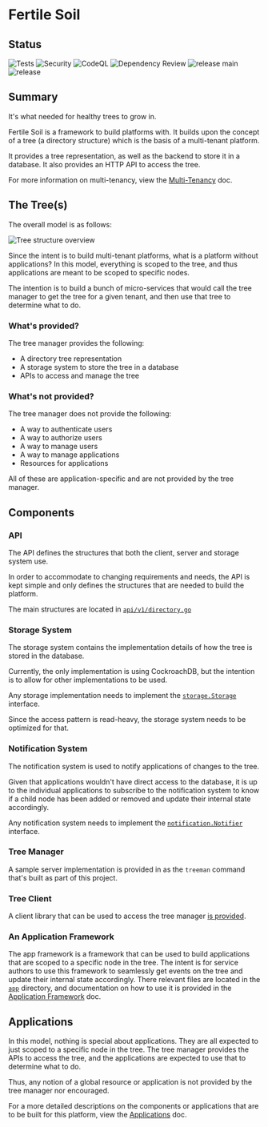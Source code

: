 Fertile Soil
===========
Status
------
![Tests](https://github.com/infratographer/fertilesoil/actions/workflows/test.yml/badge.svg)
![Security](https://github.com/infratographer/fertilesoil/actions/workflows/security.yml/badge.svg)
![CodeQL](https://github.com/infratographer/fertilesoil/actions/workflows/codeql-analysis.yml/badge.svg)
![Dependency Review](https://github.com/infratographer/fertilesoil/actions/workflows/dependency-review.yml/badge.svg)
![release main](https://github.com/infratographer/fertilesoil/actions/workflows/release-latest.yml/badge.svg)
![release](https://github.com/infratographer/fertilesoil/actions/workflows/release.yml/badge.svg)

Summary
-------

It's what needed for healthy trees to grow in.

Fertile Soil is a framework to build platforms with. It builds upon the concept
of a tree (a directory structure) which is the basis of a multi-tenant platform.

It provides a tree representation, as well as the backend to store it in a
database. It also provides an HTTP API to access the tree.

For more information on multi-tenancy, view the [Multi-Tenancy](docs/multitenancy.md) doc.

The Tree(s)
-----------

The overall model is as follows:

![Tree structure overview](/docs/images/trees.jpg)

Since the intent is to build multi-tenant platforms, what is a platform without
applications? In this model, everything is scoped to the tree, and thus
applications are meant to be scoped to specific nodes.

The intention is to build a bunch of micro-services that would call the tree manager
to get the tree for a given tenant, and then use that tree to determine what
to do.

### What's provided?

The tree manager provides the following:
- A directory tree representation
- A storage system to store the tree in a database
- APIs to access and manage the tree

### What's not provided?

The tree manager does not provide the following:

- A way to authenticate users
- A way to authorize users
- A way to manage users
- A way to manage applications
- Resources for applications

All of these are application-specific and are not provided by the tree manager.

Components
----------

### API

The API defines the structures that both the client, server and storage system use.

In order to accommodate to changing requirements and needs, the API is kept simple
and only defines the structures that are needed to build the platform.

The main structures are located in [`api/v1/directory.go`](api/v1/directory.go)

### Storage System

The storage system contains the implementation details of how the tree is stored
in the database.

Currently, the only implementation is using CockroachDB, but the intention is to
allow for other implementations to be used.

Any storage implementation needs to implement the [`storage.Storage`](storage/interface.go) interface.

Since the access pattern is read-heavy, the storage system needs to be optimized for that.

### Notification System

The notification system is used to notify applications of changes to the tree.

Given that applications wouldn't have direct access to the database, it is up
to the individual applications to subscribe to the notification system to know
if a child node has been added or removed and update their internal state
accordingly.

Any notification system needs to implement the [`notification.Notifier`](notification/interface.go)
interface.

### Tree Manager

A sample server implementation is provided in as the `treeman` command that's built
as part of this project.

### Tree Client

A client library that can be used to access the tree manager [is provided](client/v1).

### An Application Framework

The app framework is a framework that can be used to build applications that are
scoped to a specific node in the tree. The intent is for service authors to
use this framework to seamlessly get events on the tree and update their internal
state accordingly. There relevant files are located in the [`app`](app) directory,
and documentation on how to use it is provided in the
[Application Framework](docs/appframework.md) doc.

Applications
------------

In this model, nothing is special about applications. They are all expected to just 
scoped to a specific node in the tree. The tree manager provides the APIs to access
the tree, and the applications are expected to use that to determine what to do.

Thus, any notion of a global resource or application is not provided by the tree manager nor encouraged.

For a more detailed descriptions on the components or applications that
are to be built for this platform, view the [Applications](docs/apps.md) doc.

